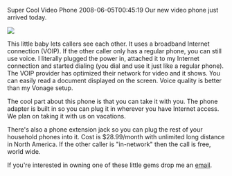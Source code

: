 Super Cool Video Phone
2008-06-05T00:45:19
Our new video phone just arrived today.

![](/cdn/images/videophone.jpg)

This little baby lets callers see each other. It uses a broadband Internet connection (VOIP). If the other caller only has a regular phone, you can still use voice. I literally plugged the power in, attached it to my Internet connection and started dialing (you dial and use it just like a regular phone). The VOIP provider has optimized their network for video and it shows. You can easily read a document displayed on the screen. Voice quality is better than my Vonage setup.

The cool part about this phone is that you can take it with you. The phone adapter is built in so you can plug it in wherever you have Internet access. We plan on taking it with us on vacations.

There's also a phone extension jack so you can plug the rest of your household phones into it. Cost is $28.99/month with unlimited long distance in North America. If the other caller is "in-network" then the call is free, world wide.

If you're interested in owning one of these little gems drop me an [email](mailto:mike@blueonionsoftware.com).
